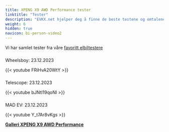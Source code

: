 ```yaml
---
title: XPENG X9 AWD Performance tester
linktitle: "Tester"
description: "EVKX.net hjelper deg å finne de beste testene og omtalene av denne modellen."
weight: 6
hidden: true
navicon: bi-person-video2
---
```

Vi har samlet tester fra våre [favoritt elbiltestere](../../../../../guides/evreviewers/)

<div class="container text-center shadow p-2 pe-4 mb-5 bg-body-tertiary rounded border">
<h3></h3>
<p>Wheelsboy: 23.12.2023</p>

{{< youtube FRiHvA20WtY >}}

</div>
<div class="container text-center shadow p-2 pe-4 mb-5 bg-body-tertiary rounded border">
<h3></h3>
<p>Telescope: 23.12.2023</p>

{{< youtube bJNtI19qoNI >}}

</div>
<div class="container text-center shadow p-2 pe-4 mb-5 bg-body-tertiary rounded border">
<h3></h3>
<p>MAD EV: 23.12.2023</p>

{{< youtube Y_t7Ar8vKgs >}}

</div>
<div class="mt-3 mb-3">
<a href="../gallery/" class="text-decoration-none text-black">
<strong><i class="bi-arrow-left"></i>Galleri  </strong>
</a>
<a href="../" class="text-decoration-none text-black float-end">
<strong>XPENG X9 AWD Performance <i class="bi-arrow-right"></i></strong>
</a>
</div>
